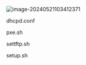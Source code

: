 ![image-20240521103412371](C:\Users\zhengwei.hao\AppData\Roaming\Typora\typora-user-images\image-20240521103412371.png)

dhcpd.conf

pxe.sh

settftp.sh

setup.sh


